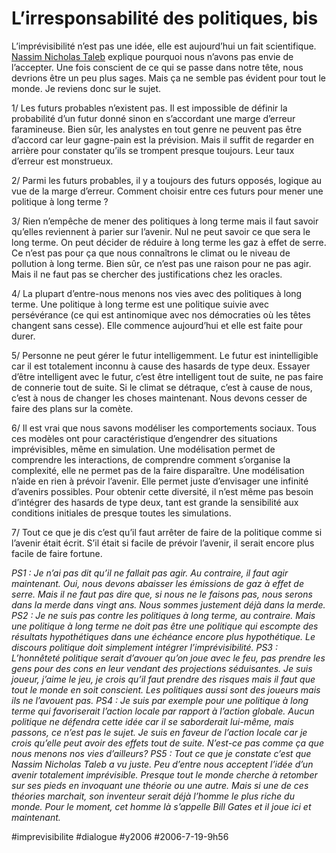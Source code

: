 # L’irresponsabilité des politiques, bis

L’imprévisibilité n’est pas une idée, elle est aujourd’hui un fait scientifique. [Nassim Nicholas Taleb](http://www.fooledbyrandomness.com/) explique pourquoi nous n’avons pas envie de l’accepter. Une fois conscient de ce qui se passe dans notre tête, nous devrions être un peu plus sages. Mais ça ne semble pas évident pour tout le monde. Je reviens donc sur le sujet.

1/ Les futurs probables n’existent pas. Il est impossible de définir la probabilité d’un futur donné sinon en s’accordant une marge d’erreur faramineuse. Bien sûr, les analystes en tout genre ne peuvent pas être d’accord car leur gagne-pain est la prévision. Mais il suffit de regarder en arrière pour constater qu’ils se trompent presque toujours. Leur taux d’erreur est monstrueux.

2/ Parmi les futurs probables, il y a toujours des futurs opposés, logique au vue de la marge d’erreur. Comment choisir entre ces futurs pour mener une politique à long terme ?

3/ Rien n’empêche de mener des politiques à long terme mais il faut savoir qu’elles reviennent à parier sur l’avenir. Nul ne peut savoir ce que sera le long terme. On peut décider de réduire à long terme les gaz à effet de serre. Ce n’est pas pour ça que nous connaîtrons le climat ou le niveau de pollution à long terme. Bien sûr, ce n’est pas une raison pour ne pas agir. Mais il ne faut pas se chercher des justifications chez les oracles.

4/ La plupart d’entre-nous menons nos vies avec des politiques à long terme. Une politique à long terme est une politique suivie avec persévérance (ce qui est antinomique avec nos démocraties où les têtes changent sans cesse). Elle commence aujourd’hui et elle est faite pour durer.

5/ Personne ne peut gérer le futur intelligemment. Le futur est inintelligible car il est totalement inconnu à cause des hasards de type deux. Essayer d’être intelligent avec le futur, c’est être intelligent tout de suite, ne pas faire de connerie tout de suite. Si le climat se détraque, c’est à cause de nous, c’est à nous de changer les choses maintenant. Nous devons cesser de faire des plans sur la comète.

6/ Il est vrai que nous savons modéliser les comportements sociaux. Tous ces modèles ont pour caractéristique d’engendrer des situations imprévisibles, même en simulation. Une modélisation permet de comprendre les interactions, de comprendre comment s’organise la complexité, elle ne permet pas de la faire disparaître. Une modélisation n’aide en rien à prévoir l’avenir. Elle permet juste d’envisager une infinité d’avenirs possibles. Pour obtenir cette diversité, il n’est même pas besoin d’intégrer des hasards de type deux, tant est grande la sensibilité aux conditions initiales de presque toutes les simulations.

7/ Tout ce que je dis c’est qu’il faut arrêter de faire de la politique comme si l’avenir était écrit. S’il était si facile de prévoir l’avenir, il serait encore plus facile de faire fortune.

*PS1 : Je n’ai pas dit qu’il ne fallait pas agir. Au contraire, il faut agir maintenant. Oui, nous devons abaisser les émissions de gaz à effet de serre. Mais il ne faut pas dire que, si nous ne le faisons pas, nous serons dans la merde dans vingt ans. Nous sommes justement déjà dans la merde.*
*PS2 : Je ne suis pas contre les politiques à long terme, au contraire. Mais une politique à long terme ne doit pas être une politique qui escompte des résultats hypothétiques dans une échéance encore plus hypothétique. Le discours politique doit simplement intégrer l’imprévisibilité.*
*PS3 : L’honnêteté politique serait d’avouer qu’on joue avec le feu, pas prendre les gens pour des cons en leur vendant des projections séduisantes. Je suis joueur, j’aime le jeu, je crois qu’il faut prendre des risques mais il faut que tout le monde en soit conscient. Les politiques aussi sont des joueurs mais ils ne l’avouent pas.*
*PS4 : Je suis par exemple pour une politique à long terme qui favoriserait l’action locale par rapport à l’action globale. Aucun politique ne défendra cette idée car il se saborderait lui-même, mais passons, ce n’est pas le sujet. Je suis en faveur de l’action locale car je crois qu’elle peut avoir des effets tout de suite. N’est-ce pas comme ça que nous menons nos vies d’ailleurs?*
*PS5 : Tout ce que je constate c’est que Nassim Nicholas Taleb a vu juste. Peu d’entre nous acceptent l’idée d’un avenir totalement imprévisible. Presque tout le monde cherche à retomber sur ses pieds en invoquant une théorie ou une autre. Mais si une de ces théories marchait, son inventeur serait déjà l’homme le plus riche du monde. Pour le moment, cet homme là s’appelle Bill Gates et il joue ici et maintenant.*

#imprevisibilite #dialogue #y2006 #2006-7-19-9h56

